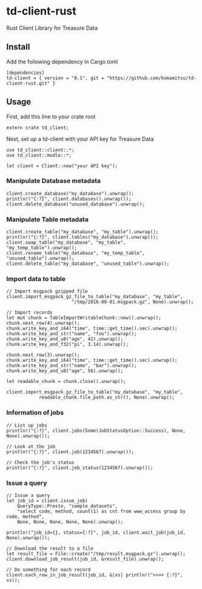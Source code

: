 # td-client-rust
Rust Client Library for Treasure Data

## Install

Add the following dependency in Cargo.toml

```
[dependencies]
td-client = { version = "0.1", git = "https://github.com/komamitsu/td-client-rust.git" }
```

## Usage


First, add this line to your crate root

```
extern crate td_client;
```

Next, set up a td-client with your API key for Treasure Data

```
use td_client::client::*;
use td_client::modle::*;

let client = Client::new("your API key");
```

### Manipulate Database metadata

```
client.create_database("my_database").unwrap();
println!("{:?}", client.databases().unwrap());
client.delete_database("unused_database").unwrap();
```

### Manipulate Table metadata

```
client.create_table("my_database", "my_table").unwrap();
println!("{:?}", client.tables("my_database").unwrap());
client.swap_table("my_database", "my_table", "my_temp_table").unwrap();
client.rename_table("my_database", "my_temp_table", "unused_table").unwrap();
client.delete_table("my_database", "unused_table").unwrap();
```

### Import data to table

```
// Import msgpack gzipped file
client.import_msgpack_gz_file_to_table("my_database", "my_table",
                        "/tmp/2016-08-01.msgpack.gz", None).unwrap();

// Import records
let mut chunk = TableImportWritableChunk::new().unwrap();
chunk.next_row(4).unwrap();
chunk.write_key_and_i64("time", time::get_time().sec).unwrap();
chunk.write_key_and_str("name", "foo").unwrap();
chunk.write_key_and_u8("age", 42).unwrap();
chunk.write_key_and_f32("pi", 3.14).unwrap();

chunk.next_row(3).unwrap();
chunk.write_key_and_i64("time", time::get_time().sec).unwrap();
chunk.write_key_and_str("name", "bar").unwrap();
chunk.write_key_and_u8("age", 56).unwrap();

let readable_chunk = chunk.close().unwrap();

client.import_msgpack_gz_file_to_table("my_database", "my_table", 
			readable_chunk.file_path.as_str(), None).unwrap();
```

### Information of jobs

```
// List up jobs
println!("{:?}", client.jobs(Some(JobStatusOption::Success), None, None).unwrap());

// Look at the job
println!("{:?}", client.job(1234567).unwrap());

// Check the job's status
println!("{:?}", client.job_status(1234567).unwrap());
```

### Issue a query

```
// Issue a query
let job_id = client.issue_job(
	QueryType::Presto, "sample_datasets",
	"select code, method, count(1) as cnt from www_access group by code, method",
	None, None, None, None, None).unwrap();

println!("job_id={}, status={:?}", job_id, client.wait_job(job_id, None).unwrap());

// Download the result to a file
let result_file = File::create("/tmp/result.msgpack.gz").unwrap();
client.download_job_result(job_id, &result_file).unwrap();

// Do something for each record
client.each_row_in_job_result(job_id, &|xs| println!(">>>> {:?}", xs));
```

